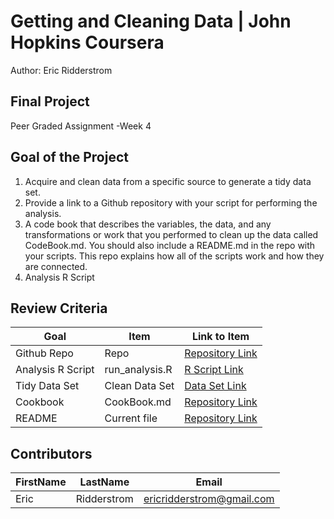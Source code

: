 # Getting and Cleaning Data | John Hopkins Coursera
Author: Eric Ridderstrom <br />

## Final Project
Peer Graded Assignment -Week 4

## Goal of the Project
1. Acquire and clean data from a specific source to generate a tidy data set.
2. Provide a link to a Github repository with your script for performing the analysis. 
3. A code book that describes the variables, the data, and any transformations or work that you performed to clean up the data called CodeBook.md. You should also include a README.md in the repo with your scripts. This repo explains how all of the scripts work and how they are connected.
4. Analysis R Script

## Review Criteria

Goal | Item | Link to Item
--- | --- | ---
Github Repo | Repo |  [Repository Link]()
Analysis R Script |  run_analysis.R |  [R Script Link]()
Tidy Data Set |  Clean Data Set |  [Data Set Link]()
Cookbook | CookBook.md |  [Repository Link](https://github.com/ericridderstrom/datasciencecoursera/blob/master/Getting_And_Cleaning_Data_3/CookBook.md "CookBook.md")
README | Current file |  [Repository Link](https://github.com/ericridderstrom/datasciencecoursera/edit/master/Getting_And_Cleaning_Data_3/README.md "README.md")

## Contributors
FirstName | LastName | Email
--- | --- | ---
Eric |  Ridderstrom |  <ericridderstrom@gmail.com>
